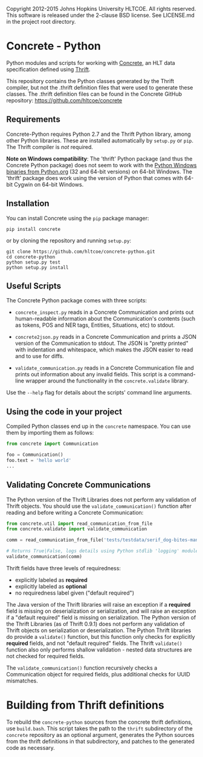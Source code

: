 Copyright 2012-2015 Johns Hopkins University HLTCOE. All rights
reserved.  This software is released under the 2-clause BSD license.
See LICENSE.md in the project root directory.

Concrete - Python
=================

Python modules and scripts for working with
[Concrete](https://github.com/hltcoe/concrete), an HLT data
specification defined using [Thrift](http://thrift.apache.org).

This repository contains the Python classes generated by the Thrift
compiler, but not the .thrift definition files that were used to
generate these classes.  The .thrift definition files can be found in
the Concrete GitHub repository: https://github.com/hltcoe/concrete

Requirements
------------

Concrete-Python requires Python 2.7 and the Thrift Python library, among
other Python libraries.  These are installed automatically by `setup.py`
or `pip`.  The Thrift compiler is *not* required.

**Note on Windows compatibility**: The 'thrift' Python package (and
thus the Concrete Python package) does not seem to work with the
[Python Windows binaries from
Python.org](https://www.python.org/downloads/windows/) (32 and 64-bit
versions) on 64-bit Windows.  The 'thrift' package does work using the
version of Python that comes with 64-bit Cygwin on 64-bit Windows.

Installation
------------

You can install Concrete using the `pip` package manager:

```
pip install concrete
```

or by cloning the repository and running `setup.py`:

```
git clone https://github.com/hltcoe/concrete-python.git
cd concrete-python
python setup.py test
python setup.py install
```

Useful Scripts
--------------

The Concrete Python package comes with three scripts:

* `concrete_inspect.py` reads in a Concrete Communication and prints
  out human-readable information about the Communication's contents
  (such as tokens, POS and NER tags, Entities, Situations, etc) to
  stdout.

* `concrete2json.py` reads in a Concrete Communication and prints a
  JSON version of the Communication to stdout.  The JSON is "pretty
  printed" with indentation and whitespace, which makes the JSON
  easier to read and to use for diffs.

* `validate_communication.py` reads in a Concrete Communication file
  and prints out information about any invalid fields.  This script is
  a command-line wrapper around the functionality in the
  `concrete.validate` library.

Use the `--help` flag for details about the scripts' command line
arguments.


Using the code in your project
------------------------------

Compiled Python classes end up in the `concrete` namespace. You can
use them by importing them as follows:

```python
from concrete import Communication

foo = Communication()
foo.text = 'hello world'
...
```


Validating Concrete Communications
----------------------------------

The Python version of the Thrift Libraries does not perform any
validation of Thrift objects.  You should use the
`validate_communication()` function after reading and before writing a
Concrete Communication:

```python
from concrete.util import read_communication_from_file
from concrete.validate import validate_communication

comm = read_communication_from_file('tests/testdata/serif_dog-bites-man.concrete')

# Returns True|False, logs details using Python stdlib 'logging' module
validate_communication(comm)
```

Thrift fields have three levels of requiredness:
* explicitly labeled as **required**
* explicitly labeled as **optional**
* no requiredness label given ("default required")

The Java version of the Thrift libraries will raise an exception if a
**required** field is missing on deserialization or serialization, and
will raise an exception if a "default required" field is missing on
serialization.  The Python version of the Thrift Libraries (as of
Thrift 0.9.1) does not perform any validation of Thrift objects on
serialization or deserialization.  The Python Thrift libraries do
provide a `validate()` function, but this function only checks for
explicitly **required** fields, and not "default required" fields.
The Thrift `validate()` function also only performs shallow validation -
nested data structures are not checked for required fields.

The `validate_communication()` function recursively checks a
Communication object for required fields, plus additional checks for
UUID mismatches.


Building from Thrift definitions
================================

To rebuild the `concrete-python` sources from the concrete thrift
definitions, use `build.bash`.  This script takes the path to the
`thrift` subdirectory of the `concrete` repository as an optional
argument, generates the Python sources from the thrift definitions
in that subdirectory, and patches to the generated code as necessary.
